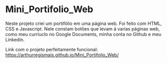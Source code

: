 # Mini_Portifolio_Web

Neste projeto criei um portifólio em uma página web. Foi feito com HTML, CSS e Javascript. Nele constam botões que levam á varias páginas web, como meu curríuclo 
no Google Documents, minha conta no Github e meu Linkedin.

Link com o projeto perfeitamente funcional: https://arthurregismais.github.io/Mini_Portifolio_Web/
